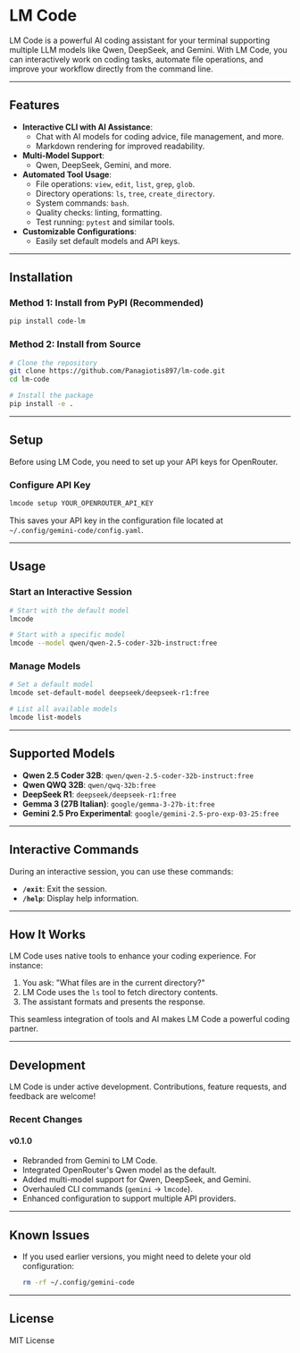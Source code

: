 # LM Code

LM Code is a powerful AI coding assistant for your terminal supporting multiple LLM models like Qwen, DeepSeek, and Gemini. With LM Code, you can interactively work on coding tasks, automate file operations, and improve your workflow directly from the command line.

---

## Features

- **Interactive CLI with AI Assistance**:
  - Chat with AI models for coding advice, file management, and more.
  - Markdown rendering for improved readability.
- **Multi-Model Support**:
  - Qwen, DeepSeek, Gemini, and more.
- **Automated Tool Usage**:
  - File operations: `view`, `edit`, `list`, `grep`, `glob`.
  - Directory operations: `ls`, `tree`, `create_directory`.
  - System commands: `bash`.
  - Quality checks: linting, formatting.
  - Test running: `pytest` and similar tools.
- **Customizable Configurations**:
  - Easily set default models and API keys.

---

## Installation

### Method 1: Install from PyPI (Recommended)

```bash
pip install code-lm
```

### Method 2: Install from Source

```bash
# Clone the repository
git clone https://github.com/Panagiotis897/lm-code.git
cd lm-code

# Install the package
pip install -e .
```

---

## Setup

Before using LM Code, you need to set up your API keys for OpenRouter.

### Configure API Key

```bash
lmcode setup YOUR_OPENROUTER_API_KEY
```

This saves your API key in the configuration file located at `~/.config/gemini-code/config.yaml`.

---

## Usage

### Start an Interactive Session

```bash
# Start with the default model
lmcode

# Start with a specific model
lmcode --model qwen/qwen-2.5-coder-32b-instruct:free
```

### Manage Models

```bash
# Set a default model
lmcode set-default-model deepseek/deepseek-r1:free

# List all available models
lmcode list-models
```

---

## Supported Models

- **Qwen 2.5 Coder 32B**: `qwen/qwen-2.5-coder-32b-instruct:free`
- **Qwen QWQ 32B**: `qwen/qwq-32b:free`
- **DeepSeek R1**: `deepseek/deepseek-r1:free`
- **Gemma 3 (27B Italian)**: `google/gemma-3-27b-it:free`
- **Gemini 2.5 Pro Experimental**: `google/gemini-2.5-pro-exp-03-25:free`

---

## Interactive Commands

During an interactive session, you can use these commands:

- **`/exit`**: Exit the session.
- **`/help`**: Display help information.

---

## How It Works

LM Code uses native tools to enhance your coding experience. For instance:

1. You ask: "What files are in the current directory?"
2. LM Code uses the `ls` tool to fetch directory contents.
3. The assistant formats and presents the response.

This seamless integration of tools and AI makes LM Code a powerful coding partner.

---

## Development

LM Code is under active development. Contributions, feature requests, and feedback are welcome!

### Recent Changes

#### v0.1.0
- Rebranded from Gemini to LM Code.
- Integrated OpenRouter's Qwen model as the default.
- Added multi-model support for Qwen, DeepSeek, and Gemini.
- Overhauled CLI commands (`gemini` → `lmcode`).
- Enhanced configuration to support multiple API providers.

---

## Known Issues

- If you used earlier versions, you might need to delete your old configuration:
  ```bash
  rm -rf ~/.config/gemini-code
  ```

---

## License

MIT License

